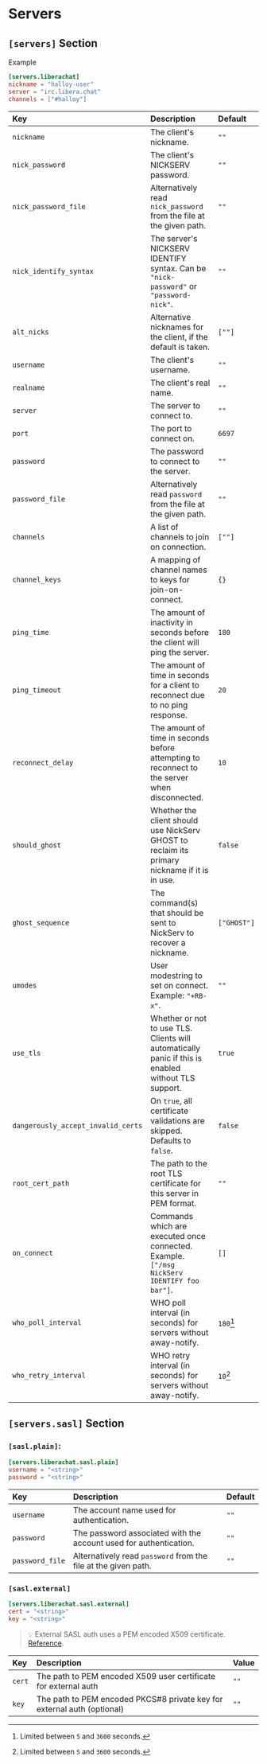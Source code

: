 # Servers

## `[servers]` Section

Example

```toml
[servers.liberachat]
nickname = "halloy-user"
server = "irc.libera.chat"
channels = ["#halloy"]
```

| Key                                | Description                                                                                         | Default     |
| :--------------------------------- | :-------------------------------------------------------------------------------------------------- | :---------- |
| `nickname`                         | The client's nickname.                                                                              | `""`        |
| `nick_password`                    | The client's NICKSERV password.                                                                     | `""`        |
| `nick_password_file`               | Alternatively read `nick_password` from the file at the given path.                                 | `""`        |
| `nick_identify_syntax`             | The server's NICKSERV IDENTIFY syntax. Can be `"nick-password"` or `"password-nick"`.               | `""`        |
| `alt_nicks`                        | Alternative nicknames for the client, if the default is taken.                                      | `[""]`      |
| `username`                         | The client's username.                                                                              | `""`        |
| `realname`                         | The client's real name.                                                                             | `""`        |
| `server`                           | The server to connect to.                                                                           | `""`        |
| `port`                             | The port to connect on.                                                                             | `6697`      |
| `password`                         | The password to connect to the server.                                                              | `""`        |
| `password_file`                    | Alternatively read `password` from the file at the given path.                                      | `""`        |
| `channels`                         | A list of channels to join on connection.                                                           | `[""]`      |
| `channel_keys`                     | A mapping of channel names to keys for join-on-connect.                                             | `{}`        |
| `ping_time`                        | The amount of inactivity in seconds before the client will ping the server.                         | `180`       |
| `ping_timeout`                     | The amount of time in seconds for a client to reconnect due to no ping response.                    | `20`        |
| `reconnect_delay`                  | The amount of time in seconds before attempting to reconnect to the server when disconnected.       | `10`        |
| `should_ghost`                     | Whether the client should use NickServ GHOST to reclaim its primary nickname if it is in use.       | `false`     |
| `ghost_sequence`                   | The command(s) that should be sent to NickServ to recover a nickname.                               | `["GHOST"]` |
| `umodes`                           | User modestring to set on connect. Example: `"+RB-x"`.                                              | `""`        |
| `use_tls`                          | Whether or not to use TLS. Clients will automatically panic if this is enabled without TLS support. | `true`      |
| `dangerously_accept_invalid_certs` | On `true`, all certificate validations are skipped. Defaults to `false`.                            | `false`     |
| `root_cert_path`                   | The path to the root TLS certificate for this server in PEM format.                                 | `""`        |
| `on_connect`                       | Commands which are executed once connected. Example. `["/msg NickServ IDENTIFY foo bar"]`.          | `[]`        |
| `who_poll_interval`                | WHO poll interval (in seconds) for servers without away-notify.                                     | `180`[^1]   |
| `who_retry_interval`               | WHO retry interval (in seconds) for servers without away-notify.                                    | `10`[^1]    |

[^1]: Limited between `5` and `3600` seconds.

## `[servers.sasl]` Section

### `[sasl.plain]`:

```toml
[servers.liberachat.sasl.plain]
username = "<string>"
password = "<string>"
```

| Key             | Description                                                       | Default |
| :---------------| :---------------------------------------------------------------- | :------ |
| `username`      | The account name used for authentication.                         | `""`    |
| `password`      | The password associated with the account used for authentication. | `""`    |
| `password_file` | Alternatively read `password` from the file at the given path.    | `""`    |


### `[sasl.external]`

```toml
[servers.liberachat.sasl.external]
cert = "<string>"
key = "<string>"
```

> 💡 External SASL auth uses a PEM encoded X509 certificate. [Reference](https://libera.chat/guides/certfp).

| Key    | Description                                                             | Value |
| :----- | :---------------------------------------------------------------------- | :---- |
| `cert` | The path to PEM encoded X509 user certificate for external auth         | `""`  |
| `key`  | The path to PEM encoded PKCS#8 private key for external auth (optional) | `""`  |
